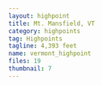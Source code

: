 ```yaml
---
layout: highpoint
title: Mt. Mansfield, VT
category: highpoints
tag: Highpoints
tagline: 4,393 feet
name: vermont_highpoint
files: 19
thumbnail: 7
---
```

